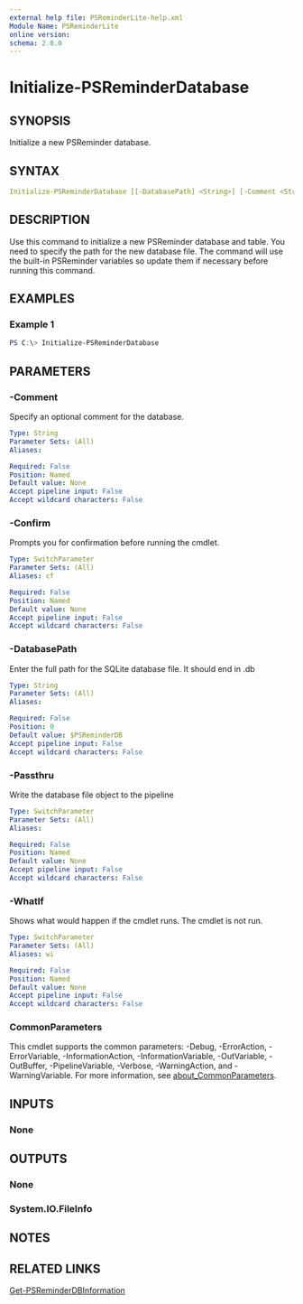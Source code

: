 ```yaml
---
external help file: PSReminderLite-help.xml
Module Name: PSReminderLite
online version:
schema: 2.0.0
---
```


# Initialize-PSReminderDatabase

## SYNOPSIS

Initialize a new PSReminder database.

## SYNTAX

```yaml
Initialize-PSReminderDatabase [[-DatabasePath] <String>] [-Comment <String>] [-Passthru] [-WhatIf] [-Confirm] [<CommonParameters>]
```

## DESCRIPTION

Use this command to initialize a new PSReminder database and table. You need to specify the path for the new database file. The command will use the built-in PSReminder variables so update them if necessary before running this command.

## EXAMPLES

### Example 1

```powershell
PS C:\> Initialize-PSReminderDatabase
```

## PARAMETERS

### -Comment

Specify an optional comment for the database.

```yaml
Type: String
Parameter Sets: (All)
Aliases:

Required: False
Position: Named
Default value: None
Accept pipeline input: False
Accept wildcard characters: False
```

### -Confirm

Prompts you for confirmation before running the cmdlet.

```yaml
Type: SwitchParameter
Parameter Sets: (All)
Aliases: cf

Required: False
Position: Named
Default value: None
Accept pipeline input: False
Accept wildcard characters: False
```

### -DatabasePath

Enter the full path for the SQLite database file.
It should end in .db

```yaml
Type: String
Parameter Sets: (All)
Aliases:

Required: False
Position: 0
Default value: $PSReminderDB
Accept pipeline input: False
Accept wildcard characters: False
```

### -Passthru

Write the database file object to the pipeline

```yaml
Type: SwitchParameter
Parameter Sets: (All)
Aliases:

Required: False
Position: Named
Default value: None
Accept pipeline input: False
Accept wildcard characters: False
```

### -WhatIf

Shows what would happen if the cmdlet runs.
The cmdlet is not run.

```yaml
Type: SwitchParameter
Parameter Sets: (All)
Aliases: wi

Required: False
Position: Named
Default value: None
Accept pipeline input: False
Accept wildcard characters: False
```

### CommonParameters

This cmdlet supports the common parameters: -Debug, -ErrorAction, -ErrorVariable, -InformationAction, -InformationVariable, -OutVariable, -OutBuffer, -PipelineVariable, -Verbose, -WarningAction, and -WarningVariable. For more information, see [about_CommonParameters](http://go.microsoft.com/fwlink/?LinkID=113216).

## INPUTS

### None

## OUTPUTS

### None

### System.IO.FileInfo

## NOTES

## RELATED LINKS

[Get-PSReminderDBInformation](Get-PSReminderDBInformation.md)
